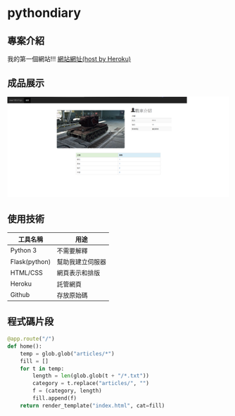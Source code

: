 # pythondiary

## 專案介紹

我的第一個網站!!!
[網站網址(host by Heroku)](https://pythondiary1218.herokuapp.com/)

## 成品展示

![](https://github.com/Rhm-B-WT/PythonDiary/blob/master/%E6%9C%AA%E5%91%BD%E5%90%8D.png)

## 使用技術

工具名稱 | 用途
---------|----------
Python 3 | 不需要解釋
Flask(python)    | 幫助我建立伺服器
HTML/CSS  | 網頁表示和排版
Heroku   | 託管網頁
Github   | 存放原始碼

## 程式碼片段

```python
@app.route("/")
def home():
    temp = glob.glob("articles/*")
    fill = []
    for t in temp:
        length = len(glob.glob(t + "/*.txt"))
        category = t.replace("articles/", "")
        f = (category, length)
        fill.append(f)
    return render_template("index.html", cat=fill)

```
